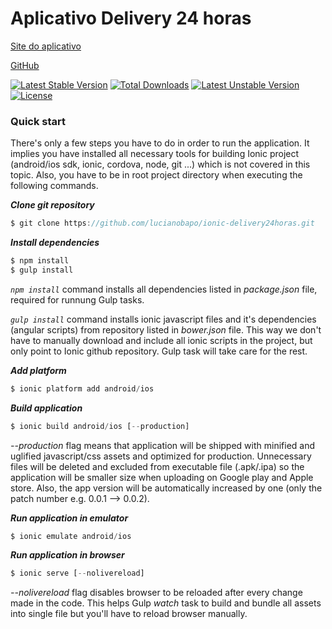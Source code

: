 # Aplicativo Delivery 24 horas

[Site do aplicativo](http://ionic.delivery24horas.com)

[GitHub](https://github.com/lucianobapo/ionic-delivery24horas)

[![Latest Stable Version](https://poser.pugx.org/ilhanet/ionic-delivery24horas/v/stable)](https://packagist.org/packages/ilhanet/ionic-delivery24horas) 
[![Total Downloads](https://poser.pugx.org/ilhanet/ionic-delivery24horas/downloads)](https://packagist.org/packages/ilhanet/ionic-delivery24horas) 
[![Latest Unstable Version](https://poser.pugx.org/ilhanet/ionic-delivery24horas/v/unstable)](https://packagist.org/packages/ilhanet/ionic-delivery24horas) 
[![License](https://poser.pugx.org/ilhanet/ionic-delivery24horas/license)](https://packagist.org/packages/ilhanet/ionic-delivery24horas)


### Quick start
There's only a few steps you have to do in order to run the application. It implies you have installed all necessary tools for building Ionic project (android/ios sdk, ionic, cordova, node, git ...) which is not covered in this topic. Also, you have to be in root project directory when executing the following commands.

***Clone git repository***
```javascript
$ git clone https://github.com/lucianobapo/ionic-delivery24horas.git
```

***Install dependencies***
```javascript
$ npm install
$ gulp install
```

*```npm install```* command installs all dependencies listed in *package.json* file, required for runnung Gulp tasks.

*```gulp install```* command installs ionic javascript files and it's dependencies (angular scripts) from repository listed in *bower.json* file. This way we don't have to manually download and include all ionic scripts in the project, but only point to Ionic github repository. Gulp task will take care for the rest.

***Add platform***
```javascript
$ ionic platform add android/ios
```

***Build application***
```javascript
$ ionic build android/ios [--production]
```

*--production* flag means that application will be shipped with minified and uglified javascript/css assets and optimized for production. Unnecessary files will be deleted and excluded from executable file (.apk/.ipa) so the application will be smaller size when uploading on Google play and Apple store. Also, the app version will be automatically increased by one (only the patch number e.g. 0.0.1 --> 0.0.2).

***Run application in emulator***
```javascript
$ ionic emulate android/ios
```

***Run application in browser***
```javascript
$ ionic serve [--nolivereload]
```

*--nolivereload* flag disables browser to be reloaded after every change made in the code. This helps Gulp *watch* task to build and bundle all assets into single file but you'll have to reload browser manually.